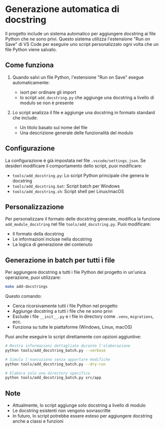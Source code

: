 # Generazione automatica di docstring

Il progetto include un sistema automatico per aggiungere docstring ai file Python che ne sono privi. Questo sistema utilizza l'estensione "Run on Save" di VS Code per eseguire uno script personalizzato ogni volta che un file Python viene salvato.

## Come funziona

1. Quando salvi un file Python, l'estensione "Run on Save" esegue automaticamente:
   - isort per ordinare gli import
   - lo script `add_docstring.py` che aggiunge una docstring a livello di modulo se non è presente

2. Lo script analizza il file e aggiunge una docstring in formato standard che include:
   - Un titolo basato sul nome del file
   - Una descrizione generale delle funzionalità del modulo

## Configurazione

La configurazione è già impostata nel file `.vscode/settings.json`. Se desideri modificare il comportamento dello script, puoi modificare:

- `tools/add_docstring.py`: Lo script Python principale che genera le docstring
- `tools/add_docstring.bat`: Script batch per Windows
- `tools/add_docstring.sh`: Script shell per Linux/macOS

## Personalizzazione

Per personalizzare il formato delle docstring generate, modifica la funzione `add_module_docstring` nel file `tools/add_docstring.py`. Puoi modificare:

- Il formato della docstring
- Le informazioni incluse nella docstring
- La logica di generazione del contenuto

## Generazione in batch per tutti i file

Per aggiungere docstring a tutti i file Python del progetto in un'unica operazione, puoi utilizzare:

```bash
make add-docstrings
```

Questo comando:

- Cerca ricorsivamente tutti i file Python nel progetto
- Aggiunge docstring a tutti i file che ne sono privi
- Esclude i file `__init__.py` e i file in directory come `.venv`, `migrations`, ecc.
- Funziona su tutte le piattaforme (Windows, Linux, macOS)

Puoi anche eseguire lo script direttamente con opzioni aggiuntive:

```bash
# Mostra informazioni dettagliate durante l'elaborazione
python tools/add_docstring_batch.py --verbose

# Simula l'esecuzione senza apportare modifiche
python tools/add_docstring_batch.py --dry-run

# Elabora solo una directory specifica
python tools/add_docstring_batch.py src/app
```

## Note

- Attualmente, lo script aggiunge solo docstring a livello di modulo
- Le docstring esistenti non vengono sovrascritte
- In futuro, lo script potrebbe essere esteso per aggiungere docstring anche a classi e funzioni
